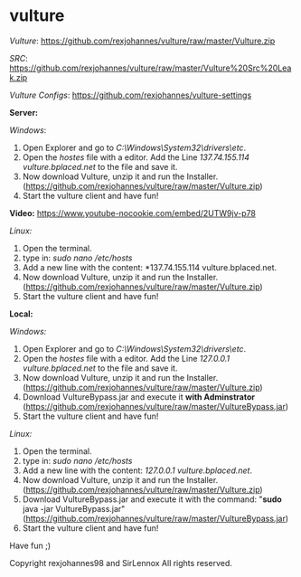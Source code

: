 # vulture

*Vulture*: https://github.com/rexjohannes/vulture/raw/master/Vulture.zip

*SRC*: https://github.com/rexjohannes/vulture/raw/master/Vulture%20Src%20Leak.zip

*Vulture Configs*: https://github.com/rexjohannes/vulture-settings

**Server:**

*Windows*:
1. Open Explorer and go to *C:\Windows\System32\drivers\etc*.
2. Open the *hostes* file with a editor. Add the Line *137.74.155.114 vulture.bplaced.net* to the file and save it.
3. Now download Vulture, unzip it and run the Installer. (https://github.com/rexjohannes/vulture/raw/master/Vulture.zip)
4. Start the vulture client and have fun!

**Video:**
https://www.youtube-nocookie.com/embed/2UTW9jv-p78

*Linux:*
1. Open the terminal.
2. type in: *sudo nano /etc/hosts*
3. Add a new line with the content: *137.74.155.114 vulture.bplaced.net.
4. Now download Vulture, unzip it and run the Installer. (https://github.com/rexjohannes/vulture/raw/master/Vulture.zip)
5. Start the vulture client and have fun!

**Local:**

*Windows:*
1. Open Explorer and go to *C:\Windows\System32\drivers\etc*.
2. Open the *hostes* file with a editor. Add the Line *127.0.0.1 vulture.bplaced.net* to the file and save it.
3. Now download Vulture, unzip it and run the Installer. (https://github.com/rexjohannes/vulture/raw/master/Vulture.zip)
4. Download VultureBypass.jar and execute it **with Adminstrator** (https://github.com/rexjohannes/vulture/raw/master/VultureBypass.jar)
5. Start the vulture client and have fun!

*Linux:*
1. Open the terminal.
2. type in: *sudo nano /etc/hosts*
3. Add a new line with the content: *127.0.0.1 vulture.bplaced.net*.
4. Now download Vulture, unzip it and run the Installer. (https://github.com/rexjohannes/vulture/raw/master/Vulture.zip)
5. Download VultureBypass.jar and execute it with the command: "**sudo** java -jar VultureBypass.jar" (https://github.com/rexjohannes/vulture/raw/master/VultureBypass.jar)
6. Start the vulture client and have fun!

Have fun ;)



Copyright rexjohannes98 and SirLennox
All rights reserved.
